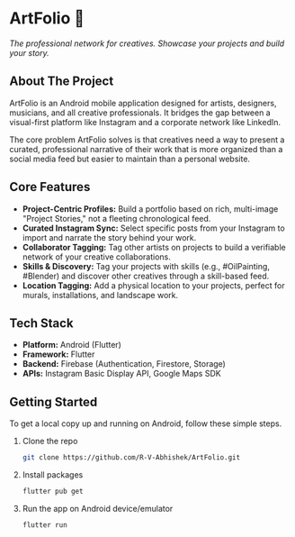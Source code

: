 # ArtFolio 🎨

*The professional network for creatives. Showcase your projects and build your story.*

## About The Project

ArtFolio is an Android mobile application designed for artists, designers, musicians, and all creative professionals. It bridges the gap between a visual-first platform like Instagram and a corporate network like LinkedIn. 

The core problem ArtFolio solves is that creatives need a way to present a curated, professional narrative of their work that is more organized than a social media feed but easier to maintain than a personal website.

## Core Features

* **Project-Centric Profiles:** Build a portfolio based on rich, multi-image "Project Stories," not a fleeting chronological feed.
* **Curated Instagram Sync:** Select specific posts from your Instagram to import and narrate the story behind your work.
* **Collaborator Tagging:** Tag other artists on projects to build a verifiable network of your creative collaborations.
* **Skills & Discovery:** Tag your projects with skills (e.g., #OilPainting, #Blender) and discover other creatives through a skill-based feed.
* **Location Tagging:** Add a physical location to your projects, perfect for murals, installations, and landscape work.

## Tech Stack

* **Platform:** Android (Flutter)
* **Framework:** Flutter
* **Backend:** Firebase (Authentication, Firestore, Storage)
* **APIs:** Instagram Basic Display API, Google Maps SDK

## Getting Started

To get a local copy up and running on Android, follow these simple steps.

1.  Clone the repo
    ```sh
    git clone https://github.com/R-V-Abhishek/ArtFolio.git
    ```
2.  Install packages
    ```sh
    flutter pub get
    ```
3.  Run the app on Android device/emulator
    ```sh
    flutter run
    ```

